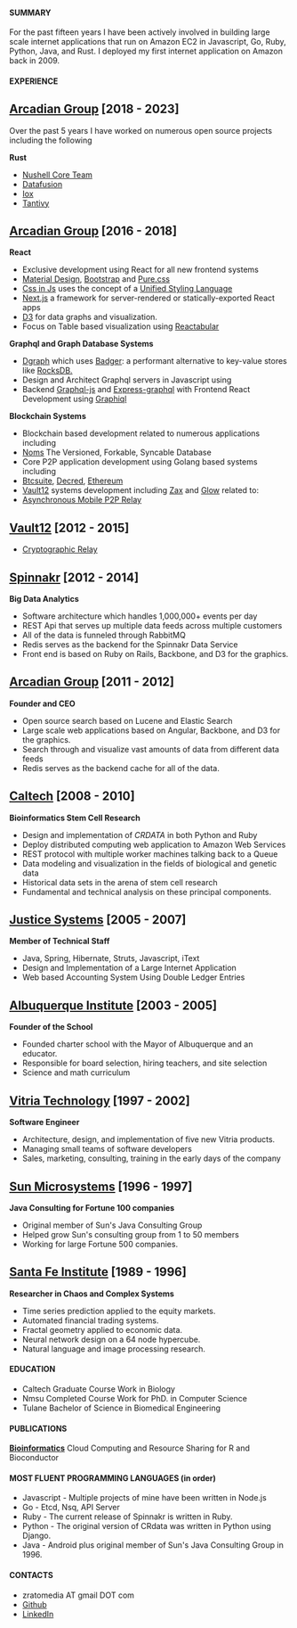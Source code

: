 
#### SUMMARY

For the past fifteen years I have been actively involved in building large scale internet applications that run on Amazon EC2 in Javascript, Go, Ruby, Python, Java, and Rust.  I deployed my first internet application on Amazon
back in 2009.

#### EXPERIENCE

## [Arcadian Group](http://arcadiangroup.org) [2018 - 2023]

Over the past 5 years I have worked on numerous open source projects
including the following

**Rust**

* [Nushell Core Team](https://www.nushell.sh/)
* [Datafusion](https://github.com/apache/arrow-datafusion)
* [Iox](https://github.com/influxdata/influxdb_iox)
* [Tantivy](https://github.com/quickwit-oss/tantivy)

## [Arcadian Group](http://arcadiangroup.org) [2016 - 2018]

**React**

* Exclusive development using React for all new frontend systems
* [Material Design](https://material-ui-next.com/), [Bootstrap](https://getbootstrap.com/) and [Pure.css](https://purecss.io/)
* [Css in Js](http://cssinjs.org) uses the concept of a
[Unified Styling Language](https://medium.com/seek-blog/a-unified-styling-language-d0c208de2660)
* [Next.js](https://github.com/zeit/next.js/) a framework for server-rendered or statically-exported React apps
* [D3](https://d3js.org/) for data graphs and visualization.
* Focus on Table based visualization using [Reactabular](https://reactabular.js.org)

**Graphql and Graph Database Systems**

* [Dgraph](https://dgraph.io/) which uses
[Badger](https://github.com/dgraph-io/badger): a performant alternative to key-value stores like [RocksDB.](http://rocksdb.org/)
* Design and Architect Graphql servers in Javascript using
* Backend [Graphql-js](https://github.com/graphql/graphql-js) and
[Express-graphql](https://github.com/graphql/express-graphql) with
Frontend React Development using [Graphiql](https://github.com/graphql/graphiql)

**Blockchain Systems**

* Blockchain based development related to numerous applications including
* [Noms](https://github.com/attic-labs/noms) The Versioned, Forkable, Syncable Database
* Core P2P application development using Golang based systems including
* [Btcsuite](https://github.com/btcsuite), [Decred](https://github.com/decred), [Ethereum](https://www.ethereum.org/)
* [Vault12](https://vault12.com/) systems development including [Zax](https://github.com/vault12/zax) and [Glow](https://github.com/vault12/glow) related to:
* [Asynchronous Mobile P2P Relay](https://s3-us-west-1.amazonaws.com/vault12/crypto_relay.pdf)

## [Vault12](https://vault12.com/) [2012 - 2015]
* [Cryptographic Relay](https://github.com/vault12/zax)

## [Spinnakr](http://spinnakr.com) [2012 - 2014]
**Big Data Analytics**

* Software architecture which handles 1,000,000+ events per day
* REST Api that serves up multiple data feeds across multiple customers
* All of the data is funneled through RabbitMQ
* Redis serves as the backend for the Spinnakr Data Service
* Front end is based on Ruby on Rails, Backbone, and D3 for the graphics.

## [Arcadian Group](http://www.arcadiangroup.org) [2011 - 2012]
**Founder and CEO**

* Open source search based on Lucene and Elastic Search
* Large scale web applications based on Angular, Backbone, and D3 for the graphics.
* Search through and visualize vast amounts of data from different data feeds
* Redis serves as the backend cache for all of the data.


## [Caltech](http://caltech.edu) [2008 - 2010]
**Bioinformatics Stem Cell Research**

* Design and implementation of *CRDATA* in both Python and Ruby
* Deploy distributed computing web application to Amazon Web Services
* REST protocol with multiple worker machines talking back to a Queue
* Data modeling and visualization in the fields of biological and genetic data
* Historical data sets in the arena of stem cell research
* Fundamental and technical analysis on these principal components.


## [Justice Systems](http://www.justicesystems.com) [2005 - 2007]
**Member of Technical Staff**

* Java, Spring, Hibernate, Struts, Javascript, iText
* Design and Implementation of a Large Internet Application
* Web based Accounting System Using Double Ledger Entries

## [Albuquerque Institute](http://www.aims-unm.org/) [2003 - 2005]
**Founder of the School**

* Founded charter school with the Mayor of Albuquerque and an educator.
* Responsible for board selection, hiring teachers, and site selection
* Science and math curriculum

## [Vitria Technology](http://www.vitria.com) [1997 - 2002]
**Software Engineer**

* Architecture, design, and implementation of five new Vitria products.
* Managing small teams of software developers
* Sales, marketing, consulting, training in the early days of the company

## [Sun Microsystems](http://sun.com) [1996 - 1997]
**Java Consulting for Fortune 100 companies**

* Original member of Sun's Java Consulting Group
* Helped grow Sun's consulting group from 1 to 50 members
* Working for large Fortune 500 companies.

## [Santa Fe Institute](http://santafe.edu/) [1989 - 1996]
**Researcher in Chaos and Complex Systems**

* Time series prediction applied to the equity markets.
* Automated financial trading systems.
* Fractal geometry applied to economic data.
* Neural network design on a 64 node hypercube.
* Natural language and image processing research.

#### EDUCATION

* Caltech Graduate Course Work in Biology
* Nmsu Completed Course Work for PhD. in Computer Science
* Tulane Bachelor of Science in Biomedical Engineering

#### PUBLICATIONS

**[Bioinformatics](http://bioinformatics.oxfordjournals.org/content/27/16/2309)**
Cloud Computing and Resource Sharing for R and Bioconductor

#### MOST FLUENT PROGRAMMING LANGUAGES (in order)

* Javascript - Multiple projects of mine have been written in Node.js
* Go - Etcd, Nsq, API Server
* Ruby - The current release of Spinnakr is written in Ruby.
* Python - The original version of CRdata was written in Python using Django.
* Java - Android plus original member of Sun's Java Consulting Group in 1996.

#### CONTACTS
- zratomedia AT gmail DOT com
- [Github](https://github.com/stormasm)
- [LinkedIn](https://www.linkedin.com/pub/michael-angerman/0/35/4b)
